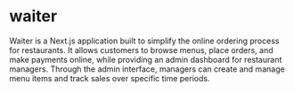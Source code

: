 # waiter
 Waiter is a Next.js application built to simplify the online ordering process for restaurants. It allows customers to browse menus, place orders, and make payments online, while providing an admin dashboard for restaurant managers. Through the admin interface, managers can create and manage menu items and track sales over specific time periods.
